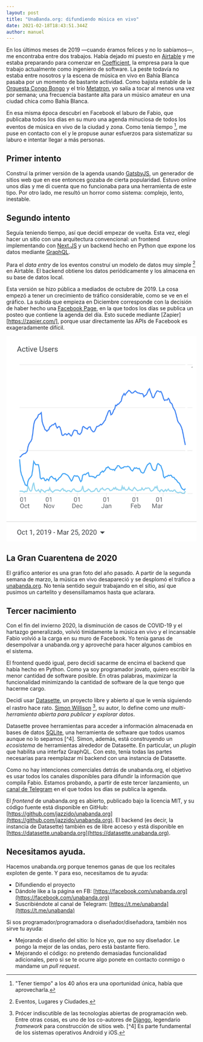 ```yaml
---
layout: post
title: "UnaBanda.org: difundiendo música en vivo"
date: 2021-02-18T18:43:51.344Z
author: manuel
---
```


En los últimos meses de 2019 —cuando éramos felices y no lo sabíamos—, me encontraba entre dos trabajos. Había dejado mi puesto en [Airtable](https://airtable.com) y me estaba preparando para comenzar en [Coefficient](https://coefficient.io), la empresa para la que trabajo actualmente como ingeniero de software. La peste todavía no estaba entre nosotros y la escena de música en vivo en Bahía Blanca pasaba por un momento de bastante actividad. Como bajista estable de la [Orquesta Congo Bongo](https://www.youtube.com/watch?v=HsU64wzYlWs) y el trío [Metatron](https://www.youtube.com/watch?v=GjUDaoh2Irk), yo salía a tocar al menos una vez por semana; una frecuencia bastante alta para un músico amateur en una ciudad chica como Bahía Blanca.

En esa misma época descubrí en Facebook el laburo de Fabio, que publicaba todos los días en su muro una agenda minuciosa de todos los eventos de música en vivo de la ciudad y zona. Como tenía tiempo [^1], me puse en contacto con el y le propuse aunar esfuerzos para sistematizar su laburo e intentar llegar a más personas. 

## Primer intento

Construí la primer versión de la agenda usando [GatsbyJS](https://www.gatsbyjs.com/), un generador de sitios web que en ese entonces gozaba de cierta popularidad. Estuvo online unos días y me di cuenta que no funcionaba para una herramienta de este tipo. Por otro lado, me resultó un horror como sistema: complejo, lento, inestable.


## Segundo intento

Seguía teniendo tiempo, así que decidí empezar de vuelta. Esta vez, elegí hacer un sitio con una arquitectura convencional: un frontend implementando con [Next.JS](https://nextjs.org/) y un backend hecho en Python que expone los datos mediante [GraphQL](https://graphql.org).

Para el _data entry_ de los eventos construí un modelo de datos muy simple [^2] en Airtable. El backend obtiene los datos periódicamente y los almacena en su base de datos local.

Esta versión se hizo pública a mediados de octubre de 2019. La cosa empezó a tener un crecimiento de tráfico considerable, como se ve en el gráfico. La subida que empieza en Diciembre corresponde con la decisión de haber hecho una [Facebook Page](https://www.facebook.com/unabandaorg), en la que todos los días se publica un posteo que contiene la agenda del día. Esto sucede mediante [Zapier][https://zapier.com/], porque usar directamente las APIs de Facebook es exageradamente difícil.

![Grafico de usarios activos desde Octubre de 2019 hasta Marzo de 2020](/wp-content/uploads/unabanda-users.png "Veniamos bien y aparecio COVID")

## La Gran Cuarentena de 2020

El gráfico anterior es una gran foto del año pasado. A partir de la segunda semana de marzo, la música en vivo desapareció y se desplomó el tráfico a [unabanda.org](https://unabanda.org). No tenía sentido seguir trabajando en el sitio, así que pusimos un cartelito y desensillamamos hasta que aclarara.

## Tercer nacimiento

Con el fin del invierno 2020, la disminución de casos de COVID-19 y el hartazgo generalizado, volvió timidamente la música en vivo y el incansable Fabio volvió a la carga en su muro de Facebook. Yo tenía ganas de desempolvar a unabanda.org y aproveché para hacer algunos cambios en el sistema.

El frontend quedó igual, pero decidí sacarme de encima el backend que había hecho en Python. Como ya soy programador jovato, quiero escribir la menor cantidad de software posible. En otras palabras, maximizar la funcionalidad minimizando la cantidad de software de la que tengo que hacerme cargo.

Decidí usar [Datasette](https://datasette.io), un proyecto libre y abierto al que le venía siguiendo el rastro hace rato. [Simon Willison](https://simonwillison.net/) [^3], su autor, lo define como _una multi-herramienta abierta para publicar y explorar datos_. 

Datasette provee herramientas para acceder a información almacenada en bases de datos [SQLite](https://sqlite.org), una herramienta de software que todos usamos aunque no lo sepamos [^4]. Simon, además, está construyendo un _ecosistema_ de herramientas alrededor de Datasette. En particular, un _plugin_ que habilita una interfaz GraphQL. Con esto, tenía todas las partes necesarias para reemplazar mi backend con una instancia de Datasette.

Como no hay intenciones comerciales detrás de unabanda.org, el objetivo es usar todos los canales disponibles para difundir la información que compila Fabio. Estamos probando, a partir de este tercer lanzamiento, un [canal de Telegram](https://t.me/unabanda) en el que todos los días se publica la agenda.

El _frontend_ de unabanda.org es abierto, publicado bajo la licencia MIT, y su código fuente está disponible en GitHub: [https://github.com/jazzido/unabanda.org](https://github.com/jazzido/unabanda.org). El backend (es decir, la instancia de Datasette) también es de libre acceso y está disponible en [https://datasette.unabanda.org](https://datasette.unabanda.org).

## Necesitamos ayuda.

Hacemos unabanda.org porque tenemos ganas de que los recitales exploten de gente. Y para eso, necesitamos de tu ayuda:

  - Difundiendo el proyecto
  - Dándole like a la página en FB: [https://facebook.com/unabanda.org](https://facebook.com/unabanda.org)
  - Suscribiéndote al canal de Telegram: [https://t.me/unabanda](https://t.me/unabanda)

Si sos programador/programadora o diseñador/diseñadora, también nos sirve tu ayuda:

  - Mejorando el diseño del sitio: lo hice yo, que no soy diseñador. Le pongo la mejor de las ondas, pero está bastante fiero.
  - Mejorando el código: no pretendo demasiadas funcionalidad adicionales, pero si se te ocurre algo ponete en contacto conmigo o mandame un _pull request_.


[^1]: "Tener tiempo" a los 40 años era una oportunidad única, había que aprovecharla.
[^2]: Eventos, Lugares y Ciudades.
[^3]: Prócer indiscutible de las tecnologías abiertas de programación web. Entre otras cosas, es uno de los co-autores de [Django](https://www.djangoproject.com/), legendario _framework_ para construcción de sitios web.
[^4] Es parte fundamental de los sistemas operativos Android y iOS.

